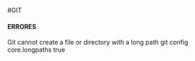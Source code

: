 #GIT


#### ERRORES
Git cannot create a file or directory with a long path
git config core.longpaths true
